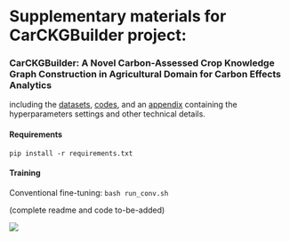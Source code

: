 # Supplementary materials for CarCKGBuilder project: 
### CarCKGBuilder: A Novel Carbon-Assessed Crop Knowledge Graph Construction in Agricultural Domain for Carbon Effects Analytics

including the [datasets](datasets/), [codes](src/), and an [appendix](other-materials/Appendix.pdf) containing the hyperparameters settings and other technical details.

#### Requirements
```pip install -r requirements.txt```

#### Training
Conventional fine-tuning: `bash run_conv.sh`

(complete readme and code to-be-added)

![](framework.png)
